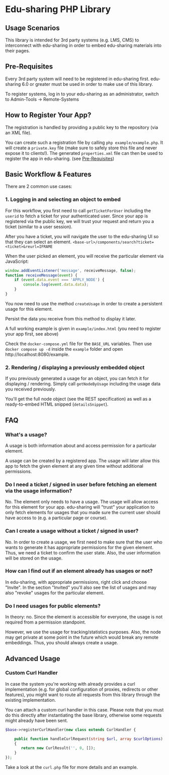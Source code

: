 # Edu-sharing PHP Library

## Usage Scenarios
This library is intended for 3rd party systems (e.g. LMS, CMS) to interconnect with edu-sharing in order to embed edu-sharing materials into their pages.

## Pre-Requisites
Every 3rd party system will need to be registered in edu-sharing first.
edu-sharing 6.0 or greater must be used in order to make use of this library.

To register systems, log in to your edu-sharing as an administrator, switch to Admin-Tools -> Remote-Systems

## How to Register Your App?
The registration is handled by providing a public key to the repository (via an XML file).

You can create such a registration file by calling
`php example/example.php`. It will create a `private.key` file (make sure to safely store this file and never expose it to clients!).
The generated `properties.xml` file can then be used to register the app in edu-sharing. (see [Pre-Requisites](#pre-requisites))

## Basic Workflow & Features

There are 2 common use cases:

### 1. Logging in and selecting an object to embed
For this workflow, you first need to call `getTicketForUser` including the `userid` to fetch a ticket for your authenticated user. Since your app is registered via the public key, we will trust your request and return you a ticket (similar to a user session).

After you have a ticket, you will navigate the user to the edu-sharing UI so that they can select an element.
`<base-url>/components/search?ticket=<ticket>&reurl=IFRAME`

When the user picked an element, you will receive the particular element via JavaScript:
```js
window.addEventListener('message', receiveMessage, false);
function receiveMessage(event) {
    if (event.data.event === 'APPLY_NODE') {
        console.log(event.data.data);
    }
}
```

You now need to use the method `createUsage` in order to create a persistent usage for this element.

Persist the data you receive from this method to display it later.

A full working example is given in `example/index.html` (you need to register your app first, see above)

Check the `docker-compose.yml` file for the `BASE_URL` variables. Then use `docker compose up -d` inside the `example` folder and open http://localhost:8080/example.  

### 2. Rendering / displaying a previously embedded object
If you previously generated a usage for an object, you can fetch it for displaying / rendering.
Simply call `getNodeByUsage` including the usage data you received previously.

You'll get the full node object (see the REST specification) as well as a ready-to-embed HTML snipped (`detailsSnippet`).


## FAQ

### What's a usage?
A usage is both information about and access permission for a particular element.

A usage can be created by a registered app. The usage will later allow this app to fetch the given element at any given time without additional permissions.

### Do I need a ticket / signed in user before fetching an element via the usage information?
No. The element only needs to have a usage. The usage will allow access for this element for your app.
edu-sharing will "trust" your application to only fetch elements for usages that you made sure the current user should have access to (e.g. a particular page or course).

### Can I create a usage without a ticket / signed in user?
No. In order to create a usage, we first need to make sure that the user who wants to generate it has appropriate permissions for the given element. Thus, we need a ticket to confirm the user state. Also, the user information will be stored on the usage.

### How can I find out if an element already has usages or not?
In edu-sharing, with appropriate permissions, right click and choose "Invite". In the section "Invited" you'll also see the list of usages and may also "revoke" usages for the particular element.

### Do I need usages for public elements?
In theory: no. Since the element is accessible for everyone, the usage is not required from a permission standpoint.

However, we use the usage for tracking/statistics purposes. Also, the node may get private at some point in the future which would break any remote embeddings. Thus, you should always create a usage.  

## Advanced Usage

### Custom Curl Handler
In case the system you're working with already provides a curl implementation (e.g. for global configuration of proxies, redirects or other features), you might want to route all requests from this library through the existing implementation.

You can attach a custom curl handler in this case. Please note that you must do this directly after instantiating the base library, otherwise some requests might already have been sent.

```php
$base->registerCurlHandler(new class extends CurlHandler {

    public function handleCurlRequest(string $url, array $curlOptions): CurlResult
    {
       return new CurlResult('', 0, []);
    }
});
```
Take a look at the `curl.php` file for more details and an example.
